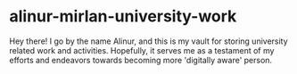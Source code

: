 # alinur-mirlan-university-work
Hey there! I go by the name Alinur, and this is my vault for storing university related work and activities. Hopefully, it serves me as a testament of my efforts and endeavors towards becoming more 'digitally aware' person.
